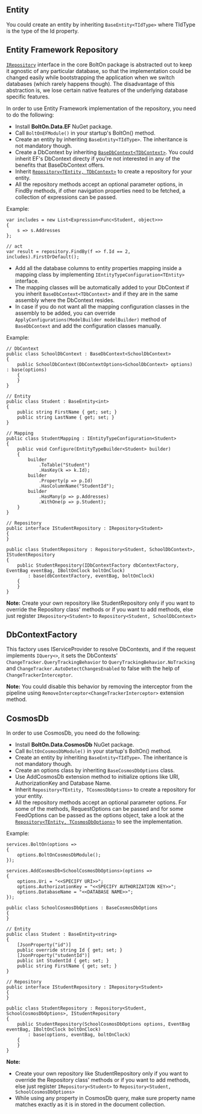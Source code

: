 Entity
------
You could create an entity by inheriting `BaseEntity<TIdType>` where TIdType is the type of the Id property.

Entity Framework Repository
---------------------------
[`IRepository`](https://github.com/gokulm/BoltOn/blob/master/src/BoltOn/Data/IRepository.cs) interface in the core BoltOn package is abstracted out to keep it agnostic of any particular database, so that the implementation could be changed easily while bootstrapping the application when we switch databases (which rarely happens though). The disadvantage of this abstraction is, we lose certain native features of the underlying database specific features.

In order to use Entity Framework implementation of the repository, you need to do the following:

* Install **BoltOn.Data.EF** NuGet package.
* Call `BoltOnEFModule()` in your startup's BoltOn() method.
* Create an entity by inheriting `BaseEntity<TIdType>`. The inheritance is not mandatory though.
* Create a DbContext by inheriting [`BaseDbContext<TDbContext>`](https://github.com/gokulm/BoltOn/blob/master/src/BoltOn.Data.EF/BaseDbContext.cs). You could inherit EF's DbContext directy if you're not interested in any of the benefits that BaseDbContext offers.
* Inherit [`Repository<TEntity, TDbContext>`](https://github.com/gokulm/BoltOn/blob/master/src/BoltOn.Data.EF/Repository.cs) to create a repository for your entity.
* All the repository methods accept an optional parameter options, in FindBy methods, if other navigation properties need to be fetched, a collection of expressions can be passed.

Example:

	var includes = new List<Expression<Func<Student, object>>>
	{
		s => s.Addresses
	};

	// act
	var result = repository.FindBy(f => f.Id == 2, includes).FirstOrDefault();

* Add all the database columns to entity properties mapping inside a mapping class by implementing `IEntityTypeConfiguration<TEntity>` interface.
* The mapping classes will be automatically added to your DbContext if you inherit `BaseDbContext<TDbContext>` and if they are in the same assembly where the DbContext resides.
* In case if you do not want all the mapping configuration classes in the assembly to be added, you can override `ApplyConfigurations(ModelBuilder modelBuilder)` method of `BaseDbContext` and add the configuration classes manually.

Example:

    // DbContext
    public class SchoolDbContext : BaseDbContext<SchoolDbContext>
	{
		public SchoolDbContext(DbContextOptions<SchoolDbContext> options) : base(options)
		{
		}
	}

    // Entity
    public class Student : BaseEntity<int>
	{
		public string FirstName { get; set; }
		public string LastName { get; set; }
	}

    // Mapping
    public class StudentMapping : IEntityTypeConfiguration<Student>
	{
		public void Configure(EntityTypeBuilder<Student> builder)
		{
			builder
				.ToTable("Student")
				.HasKey(k => k.Id);
			builder
				.Property(p => p.Id)
				.HasColumnName("StudentId");
			builder
				.HasMany(p => p.Addresses)
				.WithOne(p => p.Student);
		}
	}

    // Repository
    public interface IStudentRepository : IRepository<Student>
	{
	}

	public class StudentRepository : Repository<Student, SchoolDbContext>, IStudentRepository
	{
		public StudentRepository(IDbContextFactory dbContextFactory, EventBag eventBag, IBoltOnClock boltOnClock)
			: base(dbContextFactory, eventBag, boltOnClock)
		{
		}
	}

**Note:** Create your own repository like StudentRepository only if you want to override the Repository class' methods or if you want to add methods, else just register `IRepository<Student>` to `Repository<Student, SchoolDbContext>`

DbContextFactory
----------------
This factory uses IServiceProvider to resolve DbContexts, and if the request implements `IQuery<>`, it sets the DbContexts' `ChangeTracker.QueryTrackingBehavior` to `QueryTrackingBehavior.NoTracking` and `ChangeTracker.AutoDetectChangesEnabled` to false with the help of `ChangeTrackerInterceptor`. 

**Note:** You could disable this behavior by removing the interceptor from the pipeline using `RemoveInterceptor<ChangeTrackerInterceptor>` extension method.

CosmosDb
--------
In order to use CosmosDb, you need do the following:

* Install **BoltOn.Data.CosmosDb** NuGet package.
* Call `BoltOnCosmosDbModule()` in your startup's BoltOn() method.
* Create an entity by inheriting `BaseEntity<TIdType>`. The inheritance is not mandatory though.
* Create an options class by inheriting `BaseCosmosDbOptions` class. 
* Use AddCosmosDb extension method to initialize options like URI, AuthorizationKey and Database Name.
* Inherit `Repository<TEntity, TCosmosDbOptions>` to create a repository for your entity.
* All the repository methods accept an optional parameter options. For some of the methods, RequestOptions can be passed and for some FeedOptions can be passed as the options object, take a look at the [`Repository<TEntity, TCosmosDbOptions>`](https://github.com/gokulm/BoltOn/blob/master/src/BoltOn.Data.CosmosDb/Repository.cs) to see the implementation.

Example:

	services.BoltOn(options =>
	{
		options.BoltOnCosmosDbModule();
	});

	services.AddCosmosDb<SchoolCosmosDbOptions>(options =>
	{
		options.Uri = "<<SPECIFY URI>>";
		options.AuthorizationKey = "<<SPECIFY AUTHORIZATION KEY>>";
		options.DatabaseName = "<<DATABASE NAME>>";
	});

	public class SchoolCosmosDbOptions : BaseCosmosDbOptions
    {
    }

	// Entity
	public class Student : BaseEntity<string>
    {
        [JsonProperty("id")]
        public override string Id { get; set; }
        [JsonProperty("studentId")]
        public int StudentId { get; set; }
        public string FirstName { get; set; }
    }

	// Repository
    public interface IStudentRepository : IRepository<Student>
	{
	}

	public class StudentRepository : Repository<Student, SchoolCosmosDbOptions>, IStudentRepository
	{
		public StudentRepository(SchoolCosmosDbOptions options, EventBag eventBag, IBoltOnClock boltOnClock)
			: base(options, eventBag, boltOnClock)
		{
		}
	}

**Note:** 

* Create your own repository like StudentRepository only if you want to override the Repository class' methods or if you want to add methods, else just register `IRepository<Student>` to `Repository<Student, SchoolCosmosDbOptions>`
* While using any property in CosmosDb query, make sure property name matches exactly as it is in stored in the document collection.
